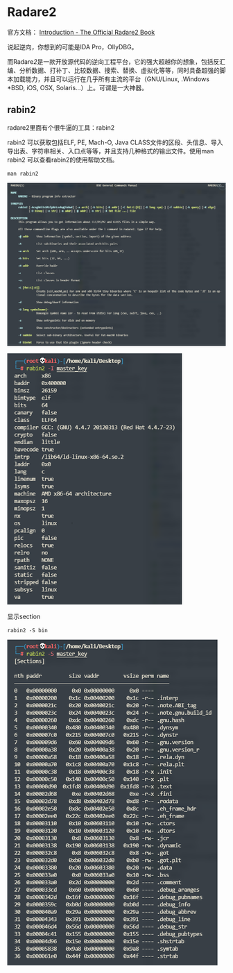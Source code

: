 # Radare2

官方文档： [Introduction - The Official Radare2 Book](https://book.rada.re/index.html)



说起逆向，你想到的可能是IDA Pro，OllyDBG。

而Radare*2*是一款开放源代码的逆向工程平台，它的强大超越你的想象，包括反汇编、分析数据、打补丁、比较数据、搜索、替换、虚拟化等等，同时具备超强的脚本加载能力，并且可以运行在几乎所有主流的平台（GNU/Linux, .Windows *BSD, iOS, OSX, Solaris…）上。可谓是一大神器。



## rabin2

radare2里面有个很牛逼的工具：rabin2

 rabin2 可以获取包括ELF, PE, Mach-O, Java CLASS文件的区段、头信息、导入导出表、字符串相关、入口点等等，并且支持几种格式的输出文件。使用man rabin2 可以查看rabin2的使用帮助文档。

```shell
man rabin2
```



![image-20201230155609153](https://raw.githubusercontent.com/supermanc88/ImageSources/master/image-20201230155609153.png)



![image-20201230155713077](https://raw.githubusercontent.com/supermanc88/ImageSources/master/image-20201230155713077.png)



显示section

```shell
rabin2 -S bin
```



![image-20201230160101733](https://raw.githubusercontent.com/supermanc88/ImageSources/master/image-20201230160101733.png)